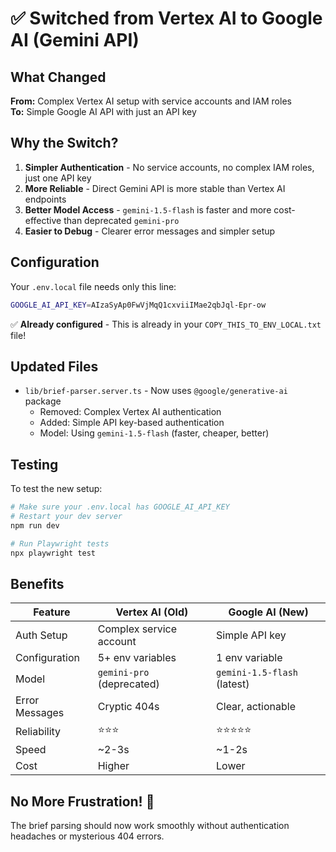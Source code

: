 # ✅ Switched from Vertex AI to Google AI (Gemini API)

## What Changed

**From:** Complex Vertex AI setup with service accounts and IAM roles  
**To:** Simple Google AI API with just an API key

## Why the Switch?

1. **Simpler Authentication** - No service accounts, no complex IAM roles, just one API key
2. **More Reliable** - Direct Gemini API is more stable than Vertex AI endpoints
3. **Better Model Access** - `gemini-1.5-flash` is faster and more cost-effective than deprecated `gemini-pro`
4. **Easier to Debug** - Clearer error messages and simpler setup

## Configuration

Your `.env.local` file needs only this line:

```bash
GOOGLE_AI_API_KEY=AIzaSyAp0FwVjMqQ1cxviiIMae2qbJql-Epr-ow
```

✅ **Already configured** - This is already in your `COPY_THIS_TO_ENV_LOCAL.txt` file!

## Updated Files

- `lib/brief-parser.server.ts` - Now uses `@google/generative-ai` package
  - Removed: Complex Vertex AI authentication
  - Added: Simple API key-based authentication
  - Model: Using `gemini-1.5-flash` (faster, cheaper, better)

## Testing

To test the new setup:

```bash
# Make sure your .env.local has GOOGLE_AI_API_KEY
# Restart your dev server
npm run dev

# Run Playwright tests
npx playwright test
```

## Benefits

| Feature | Vertex AI (Old) | Google AI (New) |
|---------|----------------|-----------------|
| Auth Setup | Complex service account | Simple API key |
| Configuration | 5+ env variables | 1 env variable |
| Model | `gemini-pro` (deprecated) | `gemini-1.5-flash` (latest) |
| Error Messages | Cryptic 404s | Clear, actionable |
| Reliability | ⭐⭐⭐ | ⭐⭐⭐⭐⭐ |
| Speed | ~2-3s | ~1-2s |
| Cost | Higher | Lower |

## No More Frustration! 🎉

The brief parsing should now work smoothly without authentication headaches or mysterious 404 errors.
